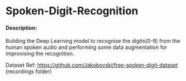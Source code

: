 # Spoken-Digit-Recognition

#### Description:

Building the Deep Learning model to recognise the digits(0-9) from the human spoken audio and performing some data augmentation for improvising the recognition.

Dataset Ref: https://github.com/Jakobovski/free-spoken-digit-dataset (recordings folder)
